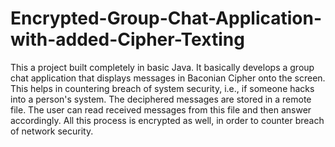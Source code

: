 # Encrypted-Group-Chat-Application-with-added-Cipher-Texting
This a project built completely in basic Java. It basically develops a group chat application that displays messages in Baconian Cipher onto the screen. This helps in countering breach of system security, i.e., if someone hacks into a person's system. The deciphered messages are stored in a remote file. The user can read received messages from this file and then answer accordingly. All this process is encrypted as well, in order to counter breach of network security.
